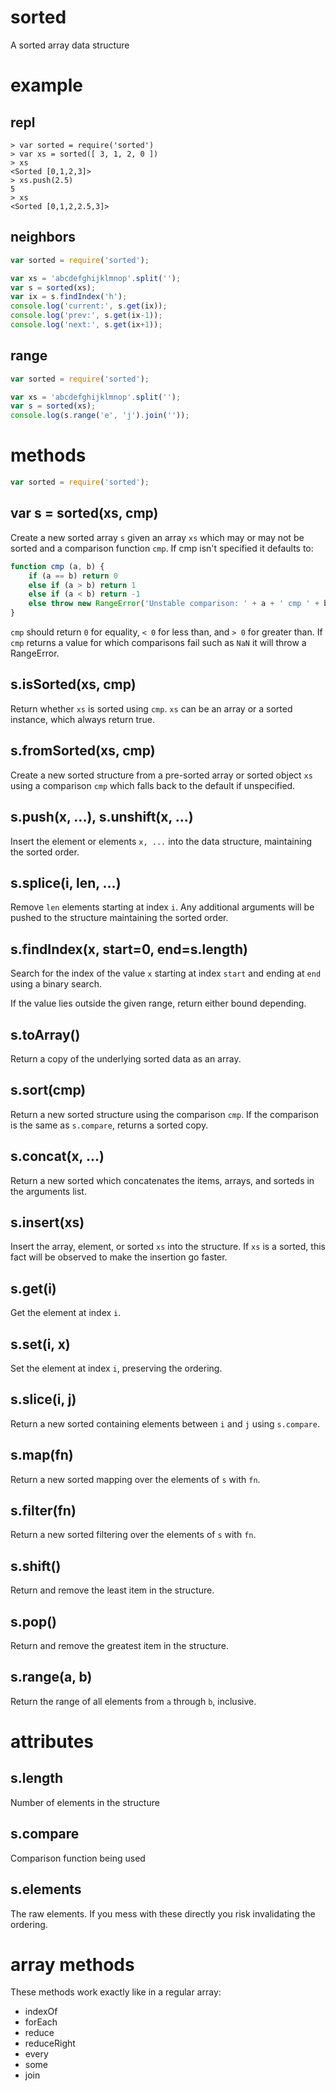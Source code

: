 # sorted

A sorted array data structure

# example

## repl

```
> var sorted = require('sorted')
> var xs = sorted([ 3, 1, 2, 0 ])
> xs
<Sorted [0,1,2,3]>
> xs.push(2.5)
5
> xs
<Sorted [0,1,2,2.5,3]>
```

## neighbors

``` js
var sorted = require('sorted');

var xs = 'abcdefghijklmnop'.split('');
var s = sorted(xs);
var ix = s.findIndex('h');
console.log('current:', s.get(ix));
console.log('prev:', s.get(ix-1));
console.log('next:', s.get(ix+1));
```

## range

``` js
var sorted = require('sorted');

var xs = 'abcdefghijklmnop'.split('');
var s = sorted(xs);
console.log(s.range('e', 'j').join(''));
```

# methods

``` js
var sorted = require('sorted');
```

## var s = sorted(xs, cmp)

Create a new sorted array `s` given an array `xs` which may or may not be sorted
and a comparison function `cmp`. If cmp isn't specified it defaults to:

``` js
function cmp (a, b) {
    if (a == b) return 0
    else if (a > b) return 1
    else if (a < b) return -1
    else throw new RangeError('Unstable comparison: ' + a + ' cmp ' + b)
}
```

`cmp` should return `0` for equality, `< 0` for less than, and `> 0` for greater
than. If `cmp` returns a value for which comparisons fail such as `NaN` it will throw
a RangeError.

## s.isSorted(xs, cmp)

Return whether `xs` is sorted using `cmp`.
`xs` can be an array or a sorted instance, which always return true.

## s.fromSorted(xs, cmp)

Create a new sorted structure from a pre-sorted array or sorted object `xs`
using a comparison `cmp` which falls back to the default if unspecified.

## s.push(x, ...), s.unshift(x, ...)

Insert the element or elements `x, ...` into the data structure, maintaining the
sorted order.

## s.splice(i, len, ...)

Remove `len` elements starting at index `i`.
Any additional arguments will be pushed to the structure maintaining the sorted
order.

## s.findIndex(x, start=0, end=s.length)

Search for the index of the value `x` starting at index `start` and ending at
`end` using a binary search.

If the value lies outside the given range, return either bound depending.

## s.toArray()

Return a copy of the underlying sorted data as an array.

## s.sort(cmp)

Return a new sorted structure using the comparison `cmp`. If the comparison is
the same as `s.compare`, returns a sorted copy.

## s.concat(x, ...)

Return a new sorted which concatenates the items, arrays, and sorteds in the
arguments list.

## s.insert(xs)

Insert the array, element, or sorted `xs` into the structure. If `xs` is a
sorted, this fact will be observed to make the insertion go faster.

## s.get(i)

Get the element at index `i`.

## s.set(i, x)

Set the element at index `i`, preserving the ordering.

## s.slice(i, j)

Return a new sorted containing elements between `i` and `j` using `s.compare`.

## s.map(fn)

Return a new sorted mapping over the elements of `s` with `fn`.

## s.filter(fn)

Return a new sorted filtering over the elements of `s` with `fn`.

## s.shift()

Return and remove the least item in the structure.

## s.pop()

Return and remove the greatest item in the structure.

## s.range(a, b)

Return the range of all elements from `a` through `b`, inclusive.

# attributes

## s.length

Number of elements in the structure

## s.compare

Comparison function being used

## s.elements

The raw elements. If you mess with these directly you risk invalidating the
ordering.

# array methods

These methods work exactly like in a regular array:

* indexOf
* forEach
* reduce
* reduceRight
* every
* some
* join
